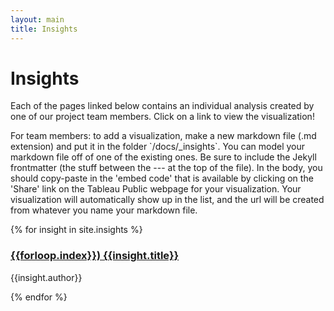 ```yaml
---
layout: main
title: Insights
---
```


<h1>Insights</h1>
<p>Each of the pages linked below contains an individual analysis created by one of our project team members. Click on a link to view the visualization!</p>

<p>For team members: to add a visualization, make a new markdown file (.md extension) and put it in the folder `/docs/_insights`. You can model your markdown file off of one of the existing ones. Be sure to include the Jekyll frontmatter (the stuff between the --- at the top of the file). In the body, you should copy-paste in the 'embed code' that is available by clicking on the 'Share' link on the Tableau Public webpage for your visualization. Your visualization will automatically show up in the list, and the url will be created from whatever you name your markdown file. 
</p>

{% for insight in site.insights %}
<div class="insight-block">
    <a href="{{insight.url}}">
        <h3>{{forloop.index}}) {{insight.title}} </h3>
    </a>
    <p> {{insight.author}} </p>
</div>
{% endfor %}